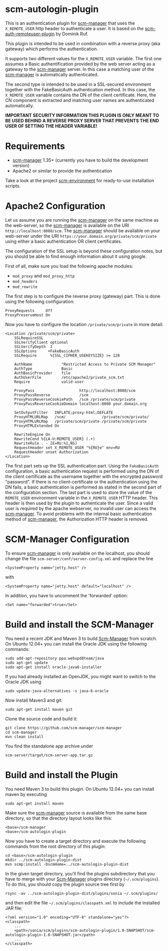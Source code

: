 scm-autologin-plugin
====================

This is an authentication plugin for [scm-manager]
that uses the `X_REMOTE_USER` http header to authenticate a user. It
is based on the [scm-auth-remoteuser-plugin] by Dominik Ruf.

This plugin is intended to be used in combination with a reverse proxy
(aka gateway) which performs the authentication.

It supports two different values for the `X_REMOTE_USER` variable. The first
one assumes a Basic authentification provided by the web server acting
as a gateway to the [scm-manager] server. In this case a matching user of
the [scm-manager] is automatically authenticated.

The second type is intended to be used in a SSL-secured environment together
with the FakeBasicAuth authentication method. In this case, the `X_REMOTE_USER`
variable contains the DN of the client certificate. Here, the CN component
is extracted and matching user names are authenticated automatically.

**IMPORTANT SECURITY INFORMATION
THIS PLUGIN IS ONLY MEANT TO BE USED BEHIND A REVERSE PROXY SERVER
THAT PREVENTS THE END USER OF SETTING THE HEADER VARIABLE!**


Requirements
============
 - [scm-manager] 1.35+ (currently you have to build the development version)
 - Apache2 or similar to provide the authentication

Take a look at the project [scm-environment] for ready-to-use installation
scripts.


Apache2 Configuration
=====================

Let us assume you are running the [scm-manager] on the same machine as the
web-server, so the [scm-manager] is available on the URI
`http://localhost:8080/scm`. The [scm-manager] should be available on your
web-server under the URI `https://your.domain.org/private/scm/private` using
either a basic authentication OR client certificates.

The configuration of the SSL setup is beyond these configuration notes,
but you should be able to find enough information about it using google.

First of all, make sure you load the following apache modules:

  - `mod_proxy` and `mod_proxy_http`
  - `mod_headers`
  - `mod_rewrite`

The first step is to configure the reverse proxy (gateway) part. This is
done using the following configuration:

    ProxyRequests     Off
    ProxyPreserveHost On

Now you have to configure the location `/private/scm/private` in more detail:

    <Location /private/scm/private>
        SSLRequireSSL
        SSLVerifyClient optional
        SSLVerifyDepth  2
        SSLOptions     +FakeBasicAuth
        SSLRequire      %{SSL_CIPHER_USEKEYSIZE} >= 128

        AuthName             "Restricted Access to Private SCM Manager"
        AuthType             Basic
        AuthBasicProvider    file
        AuthUserFile         /etc/apache2/private_scm.txt
        Require              valid-user

        ProxyPass                    http://localhost:8080/scm
        ProxyPassReverse             /scm
        ProxyPassReverseCookiePath   /scm /private/scm/private
        ProxyPassReverseCookieDomain localhost:8080 your.domain.org

        SetOutputFilter   INFLATE;proxy-html;DEFLATE
        ProxyHTMLURLMap   /scm/                /private/scm/private/
        ProxyHTMLURLMap   /private/scm/private /private/scm/private
        ProxyHTMLExtended On

        RewriteEngine On
        RewriteCond %{LA-U:REMOTE_USER} (.+)
        RewriteRule . - [E=RU:%1,NS]
        RequestHeader set X_REMOTE_USER "%{RU}e" env=RU
        RequestHeader unset Authorization
    </Location>

The first part sets up the SSL authentication part. Using the `FakeBasicAuth`
configuration, a basic authentication request is performed using the DN of
the client certificate as the username together with the encrypted password
"password". If there is no client-certificate or the authentication using the
DN fails, a basic authentication is performed as stated in the second part
of the configuration section. The last part is used to store the value of the
`REMOTE_USER` environment variable in the `X_REMOTE_USER` HTTP header. This header
is then used by the plugin to authenticate the user. Since a valid user is
required by the apache webserver, no invalid user can access the [scm-manager].
To avoid problems with the internal basic authentication method of [scm-manager],
the Authorization HTTP header is removed.


SCM-Manager Configuration
=========================

To ensure [scm-manager] is only available on the localhost, you should change
the file `scm-server/conf/server-config.xml` and replace the line

    <SystemProperty name="jetty.host" />

with

    <SystemProperty name="jetty.host" default="localhost" />

In addition, you have to uncomment the 'forwarded' option:

    <Set name="forwarded">true</Set>


Build and install the SCM-Manager
=================================

You need a recent JDK and Maven 3 to build [Scm-Manager] from scratch. On
Ubuntu 12.04+ you can install the Oracle JDK using the following commands:

    sudo add-apt-repository ppa:webupd8team/java
    sudo apt-get update
    sudo apt-get install oracle-java6-installer

If you had already installed an OpenJDK, you might want to switch to the
Oracle JDK using

    sudo update-java-alternatives -s java-6-oracle

Now install Maven3 and git:

    sudo apt-get install maven git

Clone the source code and build it:

    git clone https://github.com/scm-manager/scm-manager
    cd scm-manager
    mvn clean install

You find the standalone app archive under

    scm-server/target/scm-server-app.tar.gz


Build and install the Plugin
============================

You need Maven 3 to build this plugin. On Ubuntu 12.04+ you can install maven
by executing

    sudo apt-get install maven

Make sure the [scm-manager] source is available from the same base directory,
so that the directory layout looks like this:

    <base>/scm-manager
    <base>/scm-autologin-plugin

Now you have to create a target directory and execute the following commands
from the root directory of this plugin:

    cd <base>/scm-autologin-plugin
    mkdir ../scm-autologin-plugin-dist
    mvn scmp:install -DscmHome=../scm-autologin-plugin-dist

In the given target directory, you'll find the plugins subdirectory that you
have to merge with your [Scm-Manager] plugins directory (`~/.scm/plugins`). To do
this, you should copy the plugin source tree first by

    rsync -av ../scm-autologin-plugin-dist/plugins/sonia ~/.scm/plugins/

and then edit the file `~/.scm/plugins/classpath.xml` to include the installed
JAR file:

    <?xml version="1.0" encoding="UTF-8" standalone="yes"?>
    <classpath>
        ...
        <path>/sonia/scm/plugins/scm-autologin-plugin/1.0-SNAPSHOT/scm-autologin-plugin-1.0-SNAPSHOT.jar</path>
        ...
    </classpath>


[scm-manager]: http://www.scm-manager.org
[scm-auth-remoteuser-plugin]: https://bitbucket.org/domruf/scm-auth-remoteuser-plugin
[scm-environment]: https://github.com/seeraven/scm-environment